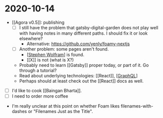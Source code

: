 # 2020-10-14

 - [[Agora v0.5]]: publishing
    - [ ] I still have the problem that gatsby-digital-garden does not play well with having notes in many different paths. I should fix it or look elsewhere?
      - Alternative: https://github.com/yenly/foamy-nextjs
    - [ ] Another problem: some pages aren't found.
      - [[Stephen Wolfram]] is found.
      - [[X]] is not (what is X?)
    - Probably need to learn [[Gatsby]] proper today, or part of it. Go through a tutorial?
     - Read about underlying technologies: [[React]], [[GraphQL]]
    - Perhaps should at least check out the [[React]] docs as well.
 - [ ] I'd like to cook [[Baingan Bharta]].
 - [ ] I need to order more coffee
 - I'm really unclear at this point on whether Foam likes filenames-with-dashes or "Filenames Just as the Title".

[//begin]: # "Autogenerated link references for markdown compatibility"
[Stephen Wolfram]: ../stephen-wolfram "Stephen Wolfram"
[GraphQL]: ../graphql "GraphQL"
[//end]: # "Autogenerated link references"